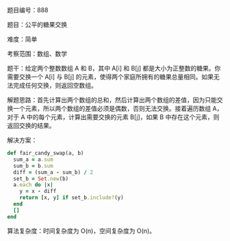题目编号：888

题目：公平的糖果交换

难度：简单

考察范围：数组、数学

题干：给定两个整数数组 A 和 B，其中 A[i] 和 B[j] 都是大小为正整数的糖果。你需要交换一个 A[i] 与 B[j] 的元素，使得两个家庭所拥有的糖果总量相同。如果无法完成任何交换，则返回空数组。

解题思路：首先计算出两个数组的总和，然后计算出两个数组的差值，因为只能交换一个元素，所以两个数组的差值必须是偶数，否则无法交换。接着遍历数组 A，对于 A 中的每个元素，计算出需要交换的元素 B[j]，如果 B 中存在这个元素，则返回交换的结果。

解决方案：

```ruby
def fair_candy_swap(a, b)
  sum_a = a.sum
  sum_b = b.sum
  diff = (sum_a - sum_b) / 2
  set_b = Set.new(b)
  a.each do |x|
    y = x - diff
    return [x, y] if set_b.include?(y)
  end
  []
end
```

算法复杂度：时间复杂度为 O(n)，空间复杂度为 O(n)。